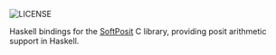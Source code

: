 ![LICENSE](https://img.shields.io/github/license/GarkGarcia/haskell-posit)

Haskell bindings for the [SoftPosit](https://gitlab.com/cerlane/SoftPosit/) C 
library, providing posit arithmetic support in Haskell.

